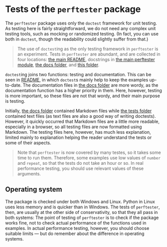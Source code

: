 # Tests of the `perftester` package

The `perftester` package uses only the `doctest` framework for unit testing. As testing here is fairly straightforward, we do not need any complex unit testing tools, such as mocking or randomized testing. (In fact, you can use both in `doctest`, though the readability could slightly suffer from that.)

> The use of `doctest`ing as the only testing framework in `perftester` is an experiment. Tests in `perftester` are abundant, and are collected in four locations: [the main README](../README.md), docstrings in [the main perftester module](../perftester/perftester.py), [the docs folder](../docs/), and [this folder](./).

`doctest`ing joins two functions: testing and documentation. This can be seen in [README](../README.md), in which `doctest`s mainly help to keep the examples up-to-date. The documentation files in [the docs folder](../docs/) are more wordy, as the documentation function has a higher priority in them. Here, however, testing is more important, so these files are not that wordy, and their main purpose is testing.

Initially, [the docs folder](../docs/) contained Markdown files while [the tests folder](./) contained text files (as text files are also a good way of writing doctests). However, it quickly occurred that Markdown files are a little more readable, especially in a browser, so all testing files are now formatted using Markdown. The testing files here, however, has much less explanation, limited mainly to explanation helping the reader understand the tests or some of their aspects.

> Note that `perftester` is now covered by many testes, so it takes some time to run them. Therefore, some examples use low values of `number` and `repeat`, so that the tests do not take an hour or so. In real performance testing, you should use relevant values of these arguments.


## Operating system

The package is checked under both Windows and Linux. Python in Linux uses less memory and is quicker than in Windows. The tests of `perftester`, then, are usually at the other side of conservativity, so that they all pass in both systems: The point of testing of `perftester` is to check if the package works fine, not to check actual performance of the functions used in examples. In actual performance testing, however, you should choose suitable limits — but  do remember about the difference in operating systems.

